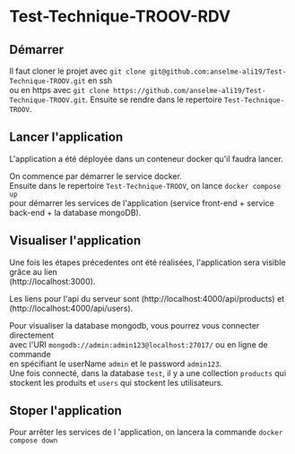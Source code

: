 # Test-Technique-TROOV-RDV

## Démarrer
Il faut cloner le projet avec `git clone git@github.com:anselme-ali19/Test-Technique-TROOV.git` en ssh\
ou en https avec `git clone https://github.com/anselme-ali19/Test-Technique-TROOV.git`.
Ensuite se rendre dans le repertoire `Test-Technique-TROOV`\.

## Lancer l'application
L'application a été déployée dans un conteneur docker qu'il faudra lancer.

On commence par démarrer le service docker.\
Ensuite dans le repertoire `Test-Technique-TROOV`, on lance `docker compose up`\
pour démarrer les services de  l'application (service front-end + service back-end + la database mongoDB).



## Visualiser l'application
Une fois les étapes précedentes ont été réalisées, l'application sera visible grâce au lien \
(http://localhost:3000).

Les liens pour l'api du serveur sont (http://localhost:4000/api/products) et (http://localhost:4000/api/users).

Pour visualiser la database mongodb, vous pourrez vous connecter directement \
avec l'URI `mongodb://admin:admin123@localhost:27017/` ou en ligne de commande \
en spécifiant le userName `admin` et le password `admin123`.\
Une fois connecté, dans la database `test`, il y a une collection `products` qui stockent les produits et `users` qui stockent les utilisateurs.

## Stoper l'application
Pour arrêter les services de l 'application, on lancera la commande `docker compose down`
